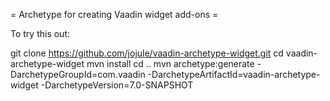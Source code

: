= Archetype for creating Vaadin widget add-ons =

To try this out:

git clone https://github.com/jojule/vaadin-archetype-widget.git
cd vaadin-archetype-widget
mvn install
cd ..
mvn archetype:generate -DarchetypeGroupId=com.vaadin -DarchetypeArtifactId=vaadin-archetype-widget -DarchetypeVersion=7.0-SNAPSHOT
